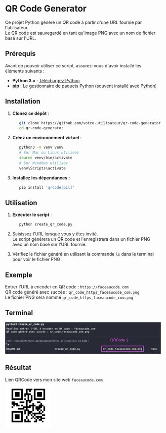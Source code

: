 # QR Code Generator

Ce projet Python génère un QR code à partir d'une URL fournie par l'utilisateur. <br>
Le QR code est sauvegardé en tant qu'image PNG avec un nom de fichier basé sur l'URL.

## Prérequis

Avant de pouvoir utiliser ce script, assurez-vous d'avoir installé les éléments suivants :

- **Python 3.x** : [Téléchargez Python](https://www.python.org/downloads/)
- **pip** : Le gestionnaire de paquets Python (souvent installé avec Python)

## Installation

1. **Clonez ce dépôt** :

   ```bash
      git clone https://github.com/votre-utilisateur/qr-code-generator.git
      cd qr-code-generator
   ```

2. **Créez un environnement virtuel** :

   ```bash
      python3 -m venv venv
      # Sur Mac ou Linux utilisez
      source venv/bin/activate
      # Sur Windows utilisez
      venv\Scripts\activate
   ```
3. **Installez les dépendances** :

   ```bash
      pip install 'qrcode[pil]'
   ```
## Utilisation
1. **Exécuter le script** :

   ```bash
      python create_qr_code.py
   ```
2. Saisissez l'URL lorsque vous y êtes invité.<br> Le script générera un QR code et l'enregistrera dans un fichier PNG avec un nom basé sur l'URL fournie.
3. Vérifiez le fichier généré en utilisant la commande `ls` dans le terminal pour voir le fichier PNG :

## Exemple
Entrer l'URL à encoder en QR code : `https://faceaucode.com`<br>
QR code généré avec succès : `qr_code_https_faceaucode_com.png`<br>
Le fichier PNG sera nommé `qr_code_https_faceaucode_com.png`

## Terminal
<img src="./qrcode_terminal.png" width="700"/>

## Résultat
Lien QRCode vers mon site web `faceaucode.com`<br>
<img src="./qr_code_faceaucode.com.png" width="150"/>